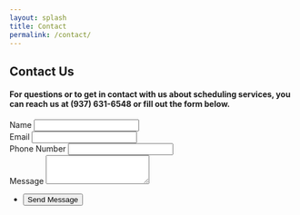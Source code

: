 ```yaml
---
layout: splash
title: Contact
permalink: /contact/
---
```


## Contact Us

#### For questions or to get in contact with us about scheduling services, you can reach us at (937) 631-6548 or fill out the form below.

<section>
<form class="contact-form" method="POST" action="https://formspree.io/f/xjvploge">
    <div class="field">
        <label for="name">Name</label>
        <input type="text" name="name" id="name" />
    </div>
    <div class="field">
        <label for="email">Email</label>
        <input type="email" name="email" id="email" />
    </div>
    <div class="field">
        <label for="phone">Phone Number</label>
        <input type="tel" name="phone" id="phone" />
    </div>
    <div class="field">
        <label for="message">Message</label>
        <textarea name="message" id="message" rows="3"></textarea>
    </div>
    <ul class="actions">
        <li><input type="submit" value="Send Message" /></li>
    </ul>
    </form>
</section>